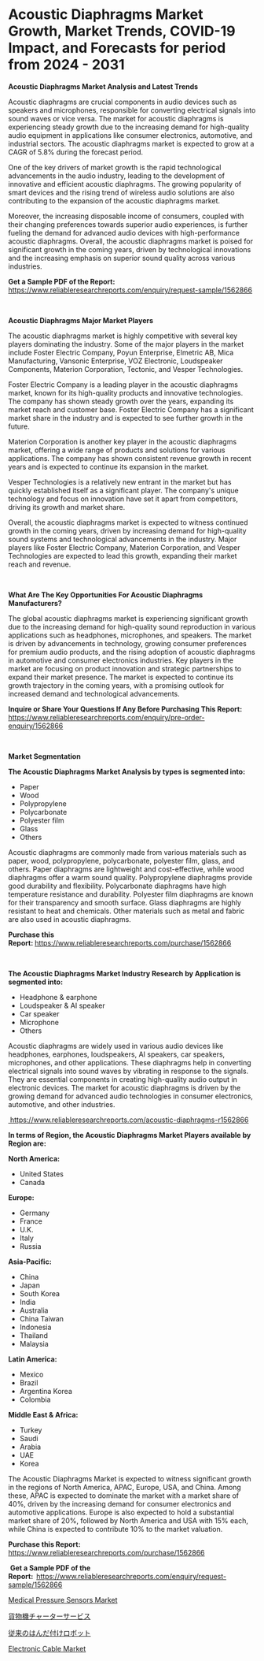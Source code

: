 <p><h1>Acoustic Diaphragms Market Growth, Market Trends, COVID-19 Impact, and Forecasts for period from 2024 - 2031</h1></p><p><strong>Acoustic Diaphragms Market Analysis and Latest Trends</strong></p>
<p><p>Acoustic diaphragms are crucial components in audio devices such as speakers and microphones, responsible for converting electrical signals into sound waves or vice versa. The market for acoustic diaphragms is experiencing steady growth due to the increasing demand for high-quality audio equipment in applications like consumer electronics, automotive, and industrial sectors. The acoustic diaphragms market is expected to grow at a CAGR of 5.8% during the forecast period.</p><p>One of the key drivers of market growth is the rapid technological advancements in the audio industry, leading to the development of innovative and efficient acoustic diaphragms. The growing popularity of smart devices and the rising trend of wireless audio solutions are also contributing to the expansion of the acoustic diaphragms market.</p><p>Moreover, the increasing disposable income of consumers, coupled with their changing preferences towards superior audio experiences, is further fueling the demand for advanced audio devices with high-performance acoustic diaphragms. Overall, the acoustic diaphragms market is poised for significant growth in the coming years, driven by technological innovations and the increasing emphasis on superior sound quality across various industries.</p></p>
<p><strong>Get a Sample PDF of the Report:&nbsp;</strong> <a href="https://www.reliableresearchreports.com/enquiry/request-sample/1562866">https://www.reliableresearchreports.com/enquiry/request-sample/1562866</a></p>
<p>&nbsp;</p>
<p><strong>Acoustic Diaphragms Major Market Players</strong></p>
<p><p>The acoustic diaphragms market is highly competitive with several key players dominating the industry. Some of the major players in the market include Foster Electric Company, Poyun Enterprise, Elmetric AB, Mica Manufacturing, Vansonic Enterprise, VOZ Electronic, Loudspeaker Components, Materion Corporation, Tectonic, and Vesper Technologies.</p><p>Foster Electric Company is a leading player in the acoustic diaphragms market, known for its high-quality products and innovative technologies. The company has shown steady growth over the years, expanding its market reach and customer base. Foster Electric Company has a significant market share in the industry and is expected to see further growth in the future.</p><p>Materion Corporation is another key player in the acoustic diaphragms market, offering a wide range of products and solutions for various applications. The company has shown consistent revenue growth in recent years and is expected to continue its expansion in the market.</p><p>Vesper Technologies is a relatively new entrant in the market but has quickly established itself as a significant player. The company's unique technology and focus on innovation have set it apart from competitors, driving its growth and market share.</p><p>Overall, the acoustic diaphragms market is expected to witness continued growth in the coming years, driven by increasing demand for high-quality sound systems and technological advancements in the industry. Major players like Foster Electric Company, Materion Corporation, and Vesper Technologies are expected to lead this growth, expanding their market reach and revenue.</p></p>
<p>&nbsp;</p>
<p><strong>What Are The Key Opportunities For Acoustic Diaphragms Manufacturers?</strong></p>
<p><p>The global acoustic diaphragms market is experiencing significant growth due to the increasing demand for high-quality sound reproduction in various applications such as headphones, microphones, and speakers. The market is driven by advancements in technology, growing consumer preferences for premium audio products, and the rising adoption of acoustic diaphragms in automotive and consumer electronics industries. Key players in the market are focusing on product innovation and strategic partnerships to expand their market presence. The market is expected to continue its growth trajectory in the coming years, with a promising outlook for increased demand and technological advancements.</p></p>
<p><strong>Inquire or Share Your Questions If Any Before Purchasing This Report:</strong> <a href="https://www.reliableresearchreports.com/enquiry/pre-order-enquiry/1562866">https://www.reliableresearchreports.com/enquiry/pre-order-enquiry/1562866</a></p>
<p>&nbsp;</p>
<p><strong>Market Segmentation</strong></p>
<p><strong>The Acoustic Diaphragms Market Analysis by types is segmented into:</strong></p>
<p><ul><li>Paper</li><li>Wood</li><li>Polypropylene</li><li>Polycarbonate</li><li>Polyester film</li><li>Glass</li><li>Others</li></ul></p>
<p><p>Acoustic diaphragms are commonly made from various materials such as paper, wood, polypropylene, polycarbonate, polyester film, glass, and others. Paper diaphragms are lightweight and cost-effective, while wood diaphragms offer a warm sound quality. Polypropylene diaphragms provide good durability and flexibility. Polycarbonate diaphragms have high temperature resistance and durability. Polyester film diaphragms are known for their transparency and smooth surface. Glass diaphragms are highly resistant to heat and chemicals. Other materials such as metal and fabric are also used in acoustic diaphragms.</p></p>
<p><strong>Purchase this Report:&nbsp;</strong><a href="https://www.reliableresearchreports.com/purchase/1562866">https://www.reliableresearchreports.com/purchase/1562866</a></p>
<p>&nbsp;</p>
<p><strong>The Acoustic Diaphragms Market Industry Research by Application is segmented into:</strong></p>
<p><ul><li>Headphone & earphone</li><li>Loudspeaker & AI speaker</li><li>Car speaker</li><li>Microphone</li><li>Others</li></ul></p>
<p><p>Acoustic diaphragms are widely used in various audio devices like headphones, earphones, loudspeakers, AI speakers, car speakers, microphones, and other applications. These diaphragms help in converting electrical signals into sound waves by vibrating in response to the signals. They are essential components in creating high-quality audio output in electronic devices. The market for acoustic diaphragms is driven by the growing demand for advanced audio technologies in consumer electronics, automotive, and other industries.</p></p>
<p><a href="https://www.reliableresearchreports.com/acoustic-diaphragms-r1562866">&nbsp;https://www.reliableresearchreports.com/acoustic-diaphragms-r1562866</a></p>
<p><strong>In terms of Region, the Acoustic Diaphragms Market Players available by Region are:</strong></p>
<p>
    <p> <strong> North America: </strong>
        <ul>
            <li>United States</li>
            <li>Canada</li>
        </ul>
        </p> 
    <p> <strong> Europe: </strong>
        <ul>
            <li>Germany</li>
            <li>France</li>
            <li>U.K.</li>
            <li>Italy</li>
            <li>Russia</li>
        </ul>
        </p> 
    <p> <strong> Asia-Pacific: </strong>
        <ul>
            <li>China</li>
            <li>Japan</li>
            <li>South Korea</li>
            <li>India</li>
            <li>Australia</li>
            <li>China Taiwan</li>
            <li>Indonesia</li>
            <li>Thailand</li>
            <li>Malaysia</li>
        </ul>
        </p> 
    <p> <strong> Latin America: </strong>
        <ul>
            <li>Mexico</li>
            <li>Brazil</li>
            <li>Argentina Korea</li>
            <li>Colombia</li>
        </ul>
        </p> 
    <p> <strong> Middle East & Africa: </strong>
        <ul>
            <li>Turkey</li>
            <li>Saudi</li>
            <li>Arabia</li>
            <li>UAE</li>
            <li>Korea</li>
        </ul>
    </p>
    </p>
<p><p>The Acoustic Diaphragms Market is expected to witness significant growth in the regions of North America, APAC, Europe, USA, and China. Among these, APAC is expected to dominate the market with a market share of 40%, driven by the increasing demand for consumer electronics and automotive applications. Europe is also expected to hold a substantial market share of 20%, followed by North America and USA with 15% each, while China is expected to contribute 10% to the market valuation.</p></p>
<p><strong>Purchase this Report: </strong><a href="https://www.reliableresearchreports.com/purchase/1562866">https://www.reliableresearchreports.com/purchase/1562866</a></p>
<p>&nbsp;<strong>Get a Sample PDF of the Report:&nbsp;&nbsp;</strong><a href="https://www.reliableresearchreports.com/enquiry/request-sample/1562866">https://www.reliableresearchreports.com/enquiry/request-sample/1562866</a></p>
<p><strong></strong></p>
<p><p><a href="https://github.com/redneck06/Market-Research-Report-List-4/blob/main/medical-pressure-sensors-market.md">Medical Pressure Sensors Market</a></p><p><a href="https://github.com/reliezer65/Market-Research-Report-List-1/blob/main/5211676147958.md">貨物機チャーターサービス</a></p><p><a href="https://github.com/tanyaali3/Market-Research-Report-List-1/blob/main/8706567147959.md">従来のはんだ付けロボット</a></p><p><a href="https://github.com/peachesmcdowel1/Market-Research-Report-List-3/blob/main/electronic-cable-market.md">Electronic Cable Market</a></p></p>